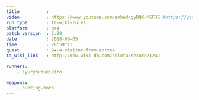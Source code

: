 ```yaml
---
title          :
video          : https://www.youtube.com/embed/gyDQX-M5FJE #https://youtu.be/gyDQX-M5FJE
run_type       : ta-wiki-rules
platform       : ps4
patch_version  : 5.00
date           : 2018-09-05
time           : 28'59"13
quest          : 9★-a-visitor-from-eorzea
ta_wiki_link   : http://mhw.wiki-db.com/solota/record/1242

runners:
    - syuryoubueikiro

weapons:
    - hunting-horn
---
```

